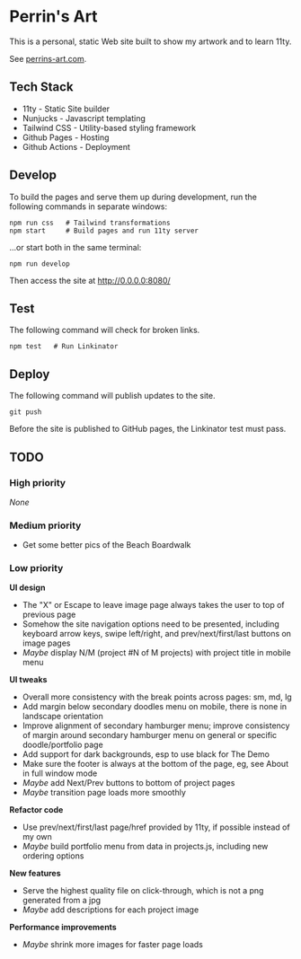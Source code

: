 # Perrin's Art

This is a personal, static Web site built to show my artwork and to learn 11ty.

See [perrins-art.com](https://perrins-art.com/).


## Tech Stack

- 11ty - Static Site builder
- Nunjucks - Javascript templating
- Tailwind CSS - Utility-based styling framework
- Github Pages - Hosting
- Github Actions - Deployment


## Develop

To build the pages and serve them up during development, run the following commands in separate windows:

    npm run css   # Tailwind transformations
    npm start     # Build pages and run 11ty server

...or start both in the same terminal:

    npm run develop

Then access the site at http://0.0.0.0:8080/


## Test

The following command will check for broken links.

    npm test   # Run Linkinator


## Deploy

The following command will publish updates to the site.

    git push

Before the site is published to GitHub pages, the Linkinator test must pass.


## TODO

### High priority
_None_

### Medium priority
- Get some better pics of the Beach Boardwalk

### Low priority

**UI design**
- The "X" or Escape to leave image page always takes the user to top of previous page
- Somehow the site navigation options need to be presented, including keyboard
  arrow keys, swipe left/right, and prev/next/first/last buttons on image pages
- _Maybe_ display N/M (project #N of M projects) with project title in mobile menu

**UI tweaks**
- Overall more consistency with the break points across pages: sm, md, lg
- Add margin below secondary doodles menu on mobile, there is none in landscape orientation
- Improve alignment of secondary hamburger menu; improve consistency of margin around
  secondary hamburger menu on general or specific doodle/portfolio page
- Add support for dark backgrounds, esp to use black for The Demo
- Make sure the footer is always at the bottom of the page, eg, see About in full window mode
- _Maybe_ add Next/Prev buttons to bottom of project pages
- _Maybe_ transition page loads more smoothly

**Refactor code**
- Use prev/next/first/last page/href provided by 11ty, if possible instead of my own
- _Maybe_ build portfolio menu from data in projects.js, including new ordering options

**New features**
- Serve the highest quality file on click-through, which is not a png generated from a jpg
- _Maybe_ add descriptions for each project image

**Performance improvements**
- _Maybe_  shrink more images for faster page loads
